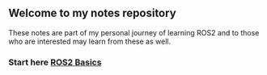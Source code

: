 ## Welcome to my notes repository
These notes are part of my personal journey of learning ROS2 and to those who are interested may learn from these as well.

### Start here [ROS2 Basics](ROS2%20Notebook/Ros%20basics.md)
